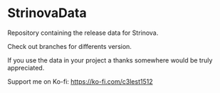 # StrinovaData
Repository containing the release data for Strinova.

Check out branches for differents version.

If you use the data in your project a thanks somewhere would be truly appreciated.

Support me on Ko-fi: https://ko-fi.com/c3lest1512
